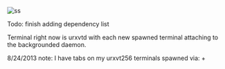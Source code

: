 ![ss](http://i.imgur.com/XqEetQq.png)

Todo: finish adding dependency list


Terminal right now is urxvtd with each new spawned terminal attaching to the
backgrounded daemon.


8/24/2013
note: I have tabs on my urxvt256 terminals spawned via: <shift> + <down>




